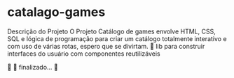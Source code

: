 # catalago-games

Descrição do Projeto
O Projeto Catálogo de games envolve HTML, CSS, SQL e lógica de programação para criar um catálogo totalmente interativo e com uso de várias rotas, espero que se divirtam.
🚀 lib para construir interfaces do usuário com componentes reutilizáveis

🚧 🚀 finalizado... 🚧
